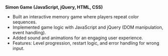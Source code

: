 **Simon Game (JavaScript, jQuery, HTML, CSS)**
- Built an interactive memory game where players repeat color sequences.
- Implemented game logic with JavaScript and jQuery (DOM manipulation, event handling).
- Added sound and animations for an engaging user experience.
- Features: Level progression, restart logic, and error handling for wrong input.


